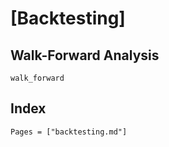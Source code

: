 # [Backtesting]


## Walk-Forward Analysis

```@docs
walk_forward
```

## Index

```@index
Pages = ["backtesting.md"]
```